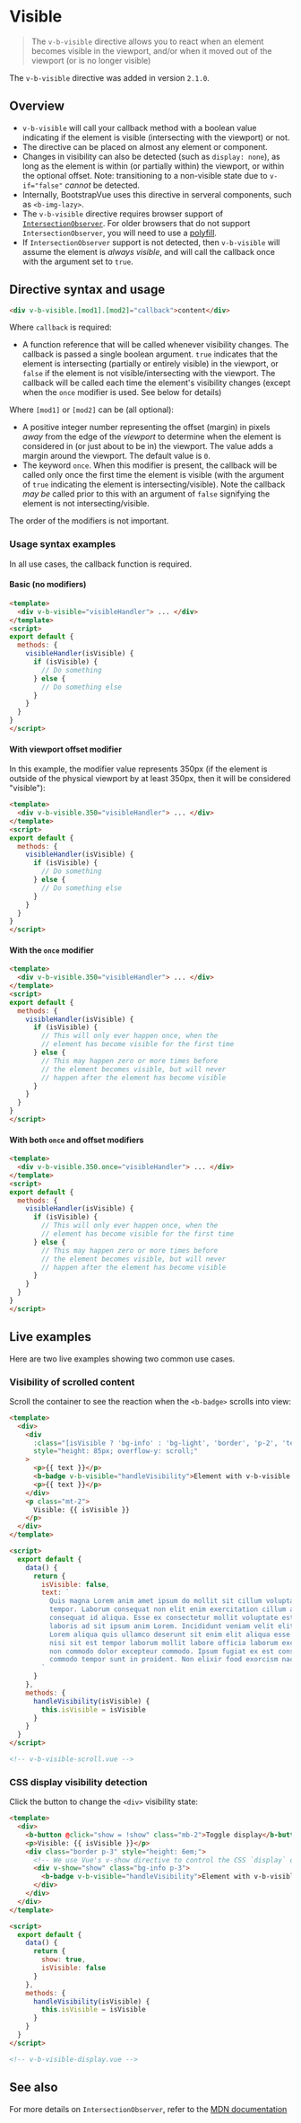# Visible

> The `v-b-visible` directive allows you to react when an element becomes visible in the viewport,
> and/or when it moved out of the viewport (or is no longer visible)

The `v-b-visible` directive was added in version `2.1.0`.

## Overview

- `v-b-visible` will call your callback method with a boolean value indicating if the element is
  visible (intersecting with the viewport) or not.
- The directive can be placed on almost any element or component.
- Changes in visibility can also be detected (such as `display: none`), as long as the element is
  within (or partially within) the viewport, or within the optional offset. Note: transitioning to
  a non-visible state due to `v-if="false"` _cannot_ be detected.
- Internally, BootstrapVue uses this directive in serveral components, such as `<b-img-lazy>`.
- The `v-b-visible` directive requires browser support of
  [`IntersectionObserver`](https://developer.mozilla.org/en-US/docs/Web/API/Intersection_Observer_API).
  For older browsers that do not support `IntersectionObserver`, you will need to use a
  [polyfill](/docs/#js).
- If `IntersectionObserver` support is not detected, then `v-b-visible` will assume the element is
  _always visible_, and will call the callback once with the argument set to `true`.

## Directive syntax and usage

```html
<div v-b-visible.[mod1].[mod2]="callback">content</div>
```

Where `callback` is required:

- A function reference that will be called whenever visibility changes. The callback is passed a
  single boolean argument. `true` indicates that the element is intersecting (partially or entirely
  visible) in the viewport, or `false` if the element is not visible/intersecting with the viewport.
  The callback will be called each time the element's visibility changes (except when the `once`
  modifier is used. See below for details)

Where `[mod1]` or `[mod2]` can be (all optional):

- A positive integer number representing the offset (margin) in pixels _away_ from the edge of the
  _viewport_ to determine when the element is considered in (or just about to be in) the viewport.
  The value adds a margin around the viewport. The default value is `0`.
- The keyword `once`. When this modifier is present, the callback will be called only once the first
  time the element is visible (with the argument of `true` indicating the element is
  intersecting/visible). Note the callback _may be_ called prior to this with an argument of
  `false` signifying the element is not intersecting/visible.

The order of the modifiers is not important.

### Usage syntax examples

In all use cases, the callback function is required.

#### Basic (no modifiers)

```html
<template>
  <div v-b-visible="visibleHandler"> ... </div>
</template>
<script>
export default {
  methods: {
    visibleHandler(isVisible) {
      if (isVisible) {
        // Do something
      } else {
        // Do something else
      }
    }
  }
}
</script>
```

#### With viewport offset modifier

In this example, the modifier value represents 350px (if the element is outside of the physical
viewport by at least 350px, then it will be considered "visible"):

```html
<template>
  <div v-b-visible.350="visibleHandler"> ... </div>
</template>
<script>
export default {
  methods: {
    visibleHandler(isVisible) {
      if (isVisible) {
        // Do something
      } else {
        // Do something else
      }
    }
  }
}
</script>
```

#### With the `once` modifier

```html
<template>
  <div v-b-visible.350="visibleHandler"> ... </div>
</template>
<script>
export default {
  methods: {
    visibleHandler(isVisible) {
      if (isVisible) {
        // This will only ever happen once, when the
        // element has become visible for the first time
      } else {
        // This may happen zero or more times before
        // the element becomes visible, but will never
        // happen after the element has become visible
      }
    }
  }
}
</script>
```

#### With both `once` and offset modifiers

```html
<template>
  <div v-b-visible.350.once="visibleHandler"> ... </div>
</template>
<script>
export default {
  methods: {
    visibleHandler(isVisible) {
      if (isVisible) {
        // This will only ever happen once, when the
        // element has become visible for the first time
      } else {
        // This may happen zero or more times before
        // the element becomes visible, but will never
        // happen after the element has become visible
      }
    }
  }
}
</script>
```

## Live examples

Here are two live examples showing two common use cases.

### Visibility of scrolled content

Scroll the container to see the reaction when the `<b-badge>` scrolls into view:

```html
<template>
  <div>
    <div
      :class="[isVisible ? 'bg-info' : 'bg-light', 'border', 'p-2', 'text-center']"
      style="height: 85px; overflow-y: scroll;"
    >
      <p>{{ text }}</p>
      <b-badge v-b-visible="handleVisibility">Element with v-b-visible directive</b-badge>
      <p>{{ text }}</p>
    </div>
    <p class="mt-2">
      Visible: {{ isVisible }}
    </p>
  </div>
</template>

<script>
  export default {
    data() {
      return {
        isVisible: false,
        text: `
          Quis magna Lorem anim amet ipsum do mollit sit cillum voluptate ex nulla
          tempor. Laborum consequat non elit enim exercitation cillum aliqua
          consequat id aliqua. Esse ex consectetur mollit voluptate est in duis
          laboris ad sit ipsum anim Lorem. Incididunt veniam velit elit elit veniam
          Lorem aliqua quis ullamco deserunt sit enim elit aliqua esse irure. Laborum
          nisi sit est tempor laborum mollit labore officia laborum excepteur commodo
          non commodo dolor excepteur commodo. Ipsum fugiat ex est consectetur ipsum
          commodo tempor sunt in proident. Non elixir food exorcism nacho tequila tasty.
        `
      }
    },
    methods: {
      handleVisibility(isVisible) {
        this.isVisible = isVisible
      }
    }
  }
</script>

<!-- v-b-visible-scroll.vue -->
```

### CSS display visibility detection

Click the button to change the `<div>` visibility state:

```html
<template>
  <div>
    <b-button @click="show = !show" class="mb-2">Toggle display</b-button>
    <p>Visible: {{ isVisible }}</p>
    <div class="border p-3" style="height: 6em;">
      <!-- We use Vue's v-show directive to control the CSS `display` of the div --> 
      <div v-show="show" class="bg-info p-3">
        <b-badge v-b-visible="handleVisibility">Element with v-b-visible directive</b-badge>
      </div>
    </div>
  </div>
</template>

<script>
  export default {
    data() {
      return {
        show: true,
        isVisible: false
      }
    },
    methods: {
      handleVisibility(isVisible) {
        this.isVisible = isVisible
      }
    }
  }
</script>

<!-- v-b-visible-display.vue -->
```

## See also

For more details on `IntersectionObserver`, refer to the
[MDN documentation](https://developer.mozilla.org/en-US/docs/Web/API/Intersection_Observer_API)
